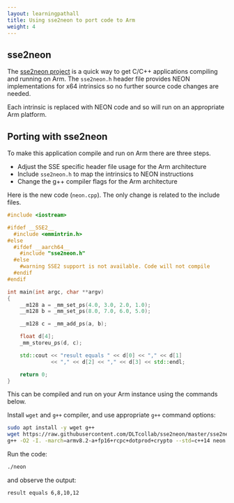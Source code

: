 ```yaml
---
layout: learningpathall
title: Using sse2neon to port code to Arm
weight: 4
---
```


## sse2neon 

The [sse2neon project](https://github.com/DLTcollab/sse2neon) is a quick way to get C/C++ applications compiling and running on Arm. The `sse2neon.h` header file provides NEON implementations for x64 intrinsics so no further source code changes are needed. 

Each intrinsic is replaced with NEON code and so will run on an appropriate Arm platform.

## Porting with sse2neon

To make this application compile and run on Arm there are three steps.

- Adjust the SSE specific header file usage for the Arm architecture
- Include `sse2neon.h` to map the intrinsics to NEON instructions
- Change the g++ compiler flags for the Arm architecture

Here is the new code (`neon.cpp`). The only change is related to the include files.

```cpp { file_name="neon.cpp" }
#include <iostream>

#ifdef __SSE2__
  #include <emmintrin.h>
#else
  #ifdef __aarch64__
    #include "sse2neon.h"
  #else
    #warning SSE2 support is not available. Code will not compile
  #endif
#endif

int main(int argc, char **argv)
{
    __m128 a = _mm_set_ps(4.0, 3.0, 2.0, 1.0);
    __m128 b = _mm_set_ps(8.0, 7.0, 6.0, 5.0);

    __m128 c = _mm_add_ps(a, b);

    float d[4];
    _mm_storeu_ps(d, c);

    std::cout << "result equals " << d[0] << "," << d[1]
              << "," << d[2] << "," << d[3] << std::endl;

    return 0;
}
```
This can be compiled and run on your Arm instance using the commands below.

Install `wget` and `g++` compiler, and use appropriate `g++` command options:

```bash { target="arm64v8/ubuntu:latest" }
sudo apt install -y wget g++
wget https://raw.githubusercontent.com/DLTcollab/sse2neon/master/sse2neon.h
g++ -O2 -I. -march=armv8.2-a+fp16+rcpc+dotprod+crypto --std=c++14 neon.cpp -o neon
```
Run the code:
```bash { target="arm64v8/ubuntu:latest"; command_line="user@localhost | 2" }
./neon
```
and observe the output:
```output
result equals 6,8,10,12
```
